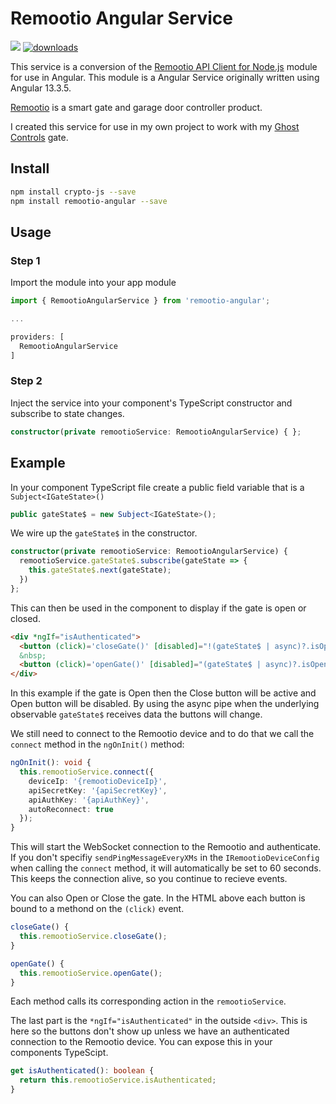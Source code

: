 # Remootio Angular Service

<img src="https://img.shields.io/npm/v/remootio-angular.svg?orange=blue" /> <a href="https://www.npmjs.com/package/remootio-angular">
  <img alt="downloads" src="https://img.shields.io/npm/dt/remootio-angular.svg?color=blue" target="_blank" />
</a>

This service is a conversion of the [Remootio API Client for Node.js](https://github.com/remootio/remootio-api-client-node) module for use in Angular.  This module is a Angular Service originally written using Angular 13.3.5.  

[Remootio](https://www.remootio.com/) is a smart gate and garage door controller product.  

I created this service for use in my own project to work with my [Ghost Controls](https://ghostcontrols.com) gate.

## Install

```bash
npm install crypto-js --save
npm install remootio-angular --save
```

## Usage

### Step 1

Import the module into your app module

```ts
import { RemootioAngularService } from 'remootio-angular';

...

providers: [
  RemootioAngularService
]
```

### Step 2

Inject the service into your component's TypeScript constructor and subscribe to state changes.

```ts
constructor(private remootioService: RemootioAngularService) { };
```

## Example

In your component TypeScript file create a public field variable that is a `Subject<IGateState>()`

```ts
public gateState$ = new Subject<IGateState>();
```

We wire up the `gateState$` in the constructor.

```ts
constructor(private remootioService: RemootioAngularService) {
  remootioService.gateState$.subscribe(gateState => {
    this.gateState$.next(gateState);
  })
};
```

This can then be used in the component to display if the gate is open or closed.

```html
<div *ngIf="isAuthenticated">
  <button (click)='closeGate()' [disabled]="!(gateState$ | async)?.isOpen">Close</button>
  &nbsp;
  <button (click)='openGate()' [disabled]="(gateState$ | async)?.isOpen">Open</button>
</div>
```

In this example if the gate is Open then the Close button will be active and Open button will be disabled.  By using the async pipe when the underlying observable `gateState$` receives data the buttons will change.

We still need to connect to the Remootio device and to do that we call the `connect` method in the `ngOnInit()` method:

```ts
ngOnInit(): void {
  this.remootioService.connect({
    deviceIp: '{remootioDeviceIp}',
    apiSecretKey: '{apiSecretKey}',
    apiAuthKey: '{apiAuthKey}',
    autoReconnect: true
  });
}
```

This will start the WebSocket connection to the Remootio and authenticate.  If you don't specifiy `sendPingMessageEveryXMs` in the `IRemootioDeviceConfig` when calling the `connect` method, it will automatically be set to 60 seconds.  This keeps the connection alive, so you continue to recieve events.

You can also Open or Close the gate.  In the HTML above each button is bound to a methond on the `(click)` event.

```ts
closeGate() {
  this.remootioService.closeGate();
}

openGate() {
  this.remootioService.openGate();
}
```

Each method calls its corresponding action in the `remootioService`.

The last part is the `*ngIf="isAuthenticated"` in the outside `<div>`.  This is here so the buttons don't show up unless we have an authenticated connection to the Remootio device.  You can expose this in your components TypeScipt.

```ts
get isAuthenticated(): boolean {
  return this.remootioService.isAuthenticated;
}
```

